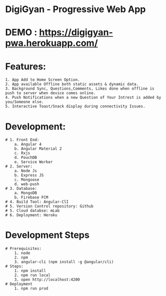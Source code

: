 # DigiGyan - Progressive Web App

# DEMO : https://digigyan-pwa.herokuapp.com/

# Features:
	1. App Add to Home Screen Option.
	2. App available Offline both static assets & dynamic data.
	3. Background Sync, Questions,Comments, Likes done when offline is push to server when device comes online.
	4. Push Notifications when a new Question of Your Intrest is added by you/Someone else.
	5. Interactive Toast/Snack display during connectivity Issues.

# Development:
	# 1. Front End: 
		a. Angular 4
		b. Angular Material 2
		c. Rxjs
		d. PouchDB
		e. Service Worker
	# 2. Server:
		a. Node Js
		b. Express JS
		c. Mongoose
		d. web-push
	# 3. Database:
		a. MongoDB
		b. Firebase FCM
	# 4. Build Tool: Angular-ClI
	# 5. Version Control repository: Github
	# 5. Cloud databse: mLab
	# 6. Deployment: Heroku

# Development Steps
	# Prerequisites:
		1. node
		2. npm
		3. angular-cli (npm install -g @angular/cli)
	# Steps:
		1. npm install
		2. npm run local
		3. open http://localhost:4200
	# Deployment
		1. npm run prod
